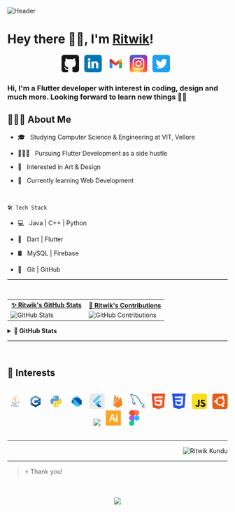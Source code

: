 ![Header](https://media-exp1.licdn.com/dms/image/C5616AQGVIIEB8IhAmQ/profile-displaybackgroundimage-shrink_350_1400/0/1634718062732?e=1649289600&v=beta&t=d3NRUXl-xPRnh9Uek_bZzC308rVPGPP1F3ouTmsKSD8)

# Hey there 👋🏽, I'm [Ritwik](https://www.linkedin.com/in/kundu-ritwik/ "Ritwik Kundu")!

<p align="center">
	<a href = 'https://github.com/theritwikkundu' target='_blank'> <img src=https://github.com/edent/SuperTinyIcons/blob/master/images/svg/github.svg height='40px' /></a>
    &nbsp;
	<a href = 'https://www.linkedin.com/in/kundu-ritwik/' target='_blank'> <img src=https://github.com/edent/SuperTinyIcons/blob/master/images/svg/linkedin.svg height='40px' /></a>
    &nbsp;
    <a href = 'mailto:theritwikkundu@gmail.com' target='_blank'> <img src=https://github.com/edent/SuperTinyIcons/blob/master/images/svg/gmail.svg height='40px' /></a>
    &nbsp;
	<a href = 'https://www.instagram.com/theritwikkundu/' target='_blank'> <img src=https://github.com/edent/SuperTinyIcons/blob/master/images/svg/instagram.svg height='40px' /></a>
    &nbsp;
    <a href = 'https://twitter.com/theritwikkundu' target='_blank'> <img src=https://github.com/edent/SuperTinyIcons/blob/master/images/svg/twitter.svg height='40px' /></a>
    &nbsp;
</p>



### Hi, I'm a Flutter developer with interest in coding, design and much more. Looking forward to learn new things ✌🏽

<h2> 👨🏽‍💻 About Me </h2>

- 🎓 &nbsp; Studying Computer Science & Engineering at VIT, Vellore

- 👨🏽‍💻 &nbsp; Pursuing Flutter Development as a side hustle

- 🎨 &nbsp; Interested in Art & Design

- 🌱 &nbsp; Currently learning Web Development

<!-- - 🌐 &nbsp; Know more [about me]( ) -->

<br>

```
🛠 Tech Stack
```

- 💻 &nbsp; Java | C++ | Python

- 📱 &nbsp; Dart | Flutter

- 🛢 &nbsp; MySQL | Firebase

- 🔧 &nbsp; Git | GitHub

---

<br>

<table tableborder=0>
	<tr>		
		<th width="50%"><a align="center" href="https://github.com/theritwikkundu?tab=overview#year-list-container">✨ Ritwik's GitHub Stats</a></th>
		<th width="50%"><a align="center" href="https://github.com/theritwikkundu?tab=repositories">🌟 Ritwik's Contributions</a></th>
	</tr>
	<tr>
		<td>					
			<img width="100%" height="auto" src="https://github-readme-stats.vercel.app/api?username=theritwikkundu&show_icons=true&hide_border=false&theme=tokyonight&count_private=true&include_all_commits=false" alt="GitHub Stats" />
		</td>
		<td>
			<img width="100%" height="auto" src="https://github-readme-streak-stats.herokuapp.com/?user=theritwikkundu&theme=tokyonight" alt="GitHub Contributions" />
		</td>
	</tr>
	</a>
</table>

<details>
	<summary><strong> 📝 GitHub Stats </strong></summary><br/>
	<table>
		<a align="center" href="https://github.com/theritwikkundu">
		<tr>
			<td>
				<img width="100%" height="auto" src="https://github-readme-stats.vercel.app/api/top-langs/?username=theritwikkundu&layout=compact&theme=tokyonight" alt="Top Languages" />
			</td>
		</tr>
        </a>
	</table>
	<table>
        <a align="center" href="https://github.com/theritwikkundu">
        <tr>
			<td>
				<img width="100%" height="auto" src="https://github-profile-trophy.vercel.app/?username=theritwikkundu&theme=tokyonight" alt="Trophies" />
			</td>
		</tr>
		<tr>
			<td>
				<img width="100%" height="auto" src="https://activity-graph.herokuapp.com/graph?username=theritwikkundu&bg_color=1a1b27&color=be90f2&line=638fda&point=35aea1&area=true" alt="Daily Contribution Graph" />
			</td>
		</tr>
		<tr colspan="2">
			<td>
				<img src="https://github-profile-summary-cards.vercel.app/api/cards/profile-details?username=theritwikkundu&theme=monokai"  width="100%" height="auto"  alt="Monthly Contribution Graph" >
			</td>
		</tr>
		</a>
	</table>
</details>

---

<br>

<h2>🔧 Interests</h2>

<br>

<div align="center">
	<img src="https://github.com/edent/SuperTinyIcons/blob/master/images/svg/java.svg" height="35px"/>
	&nbsp;
	<img src="https://github.com/edent/SuperTinyIcons/blob/master/images/svg/cplusplus.svg" height="35px"/>
	&nbsp;
	<img src="https://github.com/edent/SuperTinyIcons/blob/master/images/svg/python.svg" height="35px"/>
	&nbsp;
	<img src="https://github.com/edent/SuperTinyIcons/blob/master/images/svg/dart.svg" height="35px"/>
	&nbsp;
	<img src="https://github.com/edent/SuperTinyIcons/blob/master/images/svg/flutter.svg" height="35px"/>
	&nbsp;
	<img src="https://github.com/devicons/devicon/blob/master/icons/firebase/firebase-plain.svg" height="35px"/>
	&nbsp;
	<img src="https://github.com/devicons/devicon/blob/master/icons/mysql/mysql-original.svg" height="35px"/>
	&nbsp;
	<img src="https://github.com/edent/SuperTinyIcons/blob/master/images/svg/html5.svg" height="35px"/>
	&nbsp;
	<img src="https://github.com/edent/SuperTinyIcons/blob/master/images/svg/css3.svg" height="35px"/>
	&nbsp;
	<img src="https://github.com/edent/SuperTinyIcons/blob/master/images/svg/javascript.svg" height="35px"/>
	&nbsp;
	<img src="https://github.com/edent/SuperTinyIcons/blob/master/images/svg/ubuntu.svg" height="35px"/>
	&nbsp;
	<img src="https://i.pinimg.com/originals/78/9c/12/789c12998da2e3f915073c32257054c5.png" height="35px"/>
	&nbsp;
	<img src="https://github.com/devicons/devicon/blob/master/icons/illustrator/illustrator-plain.svg" height="35px"/>
	&nbsp;
	<img src="https://github.com/devicons/devicon/blob/master/icons/figma/figma-original.svg" height="35px"/>
	&nbsp;
</div>

<br>

---

<p align="right">
<img  src="https://komarev.com/ghpvc/?username=theritwikkundu" alt="Ritwik Kundu" />
</p>

<!-- ![Visitor count](https://visitor-badge.laobi.icu/badge?page_id=theritwikkundu.theritwikkundu) -->

---

> ⚡ Thank you!

<br>

<p align="center">
<img src="https://media.giphy.com/media/dxn6fRlTIShoeBr69N/giphy.gif" width="45px">
</p>
